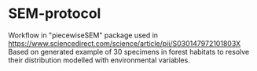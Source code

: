 # SEM-protocol
Workflow in "piecewiseSEM" package used in https://www.sciencedirect.com/science/article/pii/S030147972101803X
Based on generated example of 30 specimens in forest habitats to resolve their distribution modelled with environmental variables.
